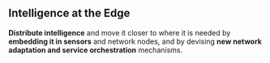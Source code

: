 ## Intelligence at the Edge

**Distribute intelligence** and move it closer to where it is needed by **embedding it in sensors** and network nodes, and by devising **new network adaptation and service orchestration** mechanisms.
